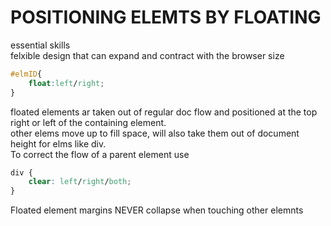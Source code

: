 # POSITIONING ELEMTS BY FLOATING
essential skills  
felxible design that can expand and contract with the browser size 
```css
#elmID{
    float:left/right; 
}
```
floated elements ar taken out of regular doc flow and positioned at the top right or left of the containing element.  
 other elems move up to fill space, will also take them out of document height for elms like div.  
To correct the flow of a parent element use
```css
div {
    clear: left/right/both;
}
```
Floated element margins NEVER collapse when touching other elemnts